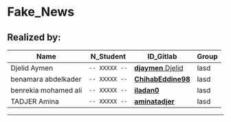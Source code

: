 # Fake_News

## Realized by:
  |   Name |N_Student| ID_Gitlab | Group |
|----------------|-------------------------------|-----------------------------|-------|
|Djelid Aymen | `-- XXXXX --` | [**djaymen**  Djelid](https://github.com/djaymen) |  Iasd |
|benamara abdelkader | `-- XXXXX --` | [**ChihabEddine98**](https://github.com/ChihabEddine98) |  Iasd 
|benrekia mohamed ali | `-- XXXXX --` | [**iladan0**](https://github.com/iladan0) |  Iasd 
|TADJER Amina | `-- XXXXX --` | [**aminatadjer**](https://github.com/aminatadjer) |  Iasd   




---
